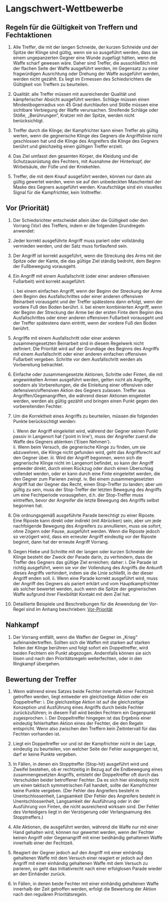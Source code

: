 # Langschwert-Wettbewerbe

##  Regeln für die Gültigkeit von Treffern und Fechtaktionen

1.  Alle Treffer, die mit der langen Schneide, der kurzen Schneide und der Spitze der Klinge
    sind gültig, wenn sie so ausgeführt werden, dass sie einem ungepanzerten Gegner eine Wunde
    zugefügt hätten, wenn die Waffe scharf gewesen wäre. Daher sind Treffer, die ausschließlich
    mit der flachen Seite der Waffe ausgeführt werden, im Gegensatz zu einer fragwürdigen Ausrichtung
    oder Drehung der Waffe ausgeführt werden, werden nicht gezählt. Es liegt im Ermessen des Schiedsrichters
    die Gültigkeit von Treffern zu beurteilen.
   
2.  Qualität: alle Treffer müssen mit ausreichender Qualität und kämpferischer Absicht ausgeführt werden. Schläge
    müssen einen Mindestbogenradius von 45 Grad durchlaufen und Stöße müssen eine sichtbare Verbiegung
    der Waffe verursachen. Streifende Schläge oder Stöße, „Berührungen“, Kratzer mit der Spitze, werden
    nicht berücksichtigt.   

3.  Treffer durch die Klinge; der Kampfrichter kann einen Treffer als gültig werten, wenn die gegnerische
    Klinge des Gegners die Angriffslinie nicht geschlossen hat und die Klinge des Angreifers die Klinge
    des Gegners berührt und gleichzeitig einen gültigen Treffer erzielt.

4.  Das Ziel umfasst den gesamten Körper, die Kleidung und die Schutzausrüstung des Fechters, mit Ausnahme
    der Hinterkopf, der Wirbelsäule, der Füße und der Kniekehlen.

5.  Treffer, die mit dem Knauf ausgeführt werden, können nur dann als gültig gewertet werden, wenn sie auf
    den unbedeckten Maschenteil der Maske des Gegners ausgeführt werden. Knaufschläge sind ein visuelles
    Signal für die Kampfrichter, kein Volltreffer.


##  Vor (Priorität)

1.	Der Schiedsrichter entscheidet allein über die Gültigkeit oder den Vorrang (Vor) des Treffers, indem
    er die folgenden Grundregeln anwendet:

2.	Jeder korrekt ausgeführte Angriff muss pariert oder vollständig vermieden werden, und der Satz muss
    fortlaufend sein.

3.	Der Angriff ist korrekt ausgeführt, wenn die Streckung des Arms mit der Spitze oder der Kante, die das
    gültige Ziel ständig bedroht, dem Beginn der Fußbewegung vorausgeht.

4.	Ein Angriff mit einem Ausfallschritt (oder einer anderen offensiven Fußarbeit) wird korrekt ausgeführt:

    i. bei einem einfachen Angriff, wenn der Beginn der Streckung der Arme dem Beginn des Ausfallschrittes
       oder einer anderen offensiven Beinarbeit vorausgeht und der Treffer spätestens dann erfolgt, wenn
       der vordere Fuß den Boden berührt.
    ii. bei einem kombinierten Angriff, wenn der Beginn der Streckung der Arme bei der ersten Finte dem
        Beginn des Ausfallschrittes oder einer anderen offensiven Fußarbeit vorausgeht und der Treffer
        spätestens dann eintritt, wenn der vordere Fuß den Boden berührt.

5.	Angriffe mit einem Ausfallschritt oder einer anderen zusammengesetzten Beinarbeit sind in diesem
    Regelwerk nicht definiert. Die Priorität wird auf der Grundlage des Beginns des Angriffs mit einem
    Ausfallschritt oder einer anderen einfachen offensiven Fußarbeit vergeben. Schritte vor dem Ausfallschritt
    werden als Vorbereitung betrachtet.

6.	Einfache oder zusammengesetzte Aktionen, Schritte oder Finten, die mit angewinkelten Armen ausgeführt
    werden, gelten nicht als Angriffe, sondern als Vorbereitungen, die die Einleitung einer offensiven
    oder defensiven/offensiven Aktion des Gegners zulassen. Treffer aus Angriffen/Gegenangriffen, die
    während dieser Aktionen eingeleitet werden, werden als gültig gezählt und bringen einen Punkt gegen
    den vorbereitenden Fechter.

7.	Um die Korrektheit eines Angriffs zu beurteilen, müssen die folgenden Punkte berücksichtigt werden:

    i.	Wenn der Angriff eingeleitet wird, während der Gegner seinen Punkt passiv in Langenort hat
        ('point in line'), muss der Angreifer zuerst die Waffe des Gegners ablenken ('Eisen Nehmen').    
    ii.	Wenn beim Versuch, die gegnerische Klinge zu finden, um sie abzuwehren, die Klinge nicht gefunden
        wird, geht das Angriffsrecht auf den Gegner über.
    iii. Wird der Angriff begonnen, wenn sich die gegnerische Klinge nicht im Langenort befindet, so
        kann der Angriff entweder direkt, durch einen Rückzug oder durch einen Überschlag vollendet werden,
        oder er kann durch eine Finte eingeleitet werden, die den Gegner zum Parieren zwingt.
    iv.	Bei einem zusammengesetzten Angriff hat der Gegner das Recht, einen Stop-Treffer zu landen;
        aber um gültig zu sein, muss der Stop-Treffer der letzten Bewegung des Angriffs um eine Fechtperiode
        vorausgehen, d.h. der Stop-Treffer muss eintreffen, bevor der Angreifer die letzte Bewegung des
        Angriffs selbst begonnen hat.

8.	Die ordnungsgemäß ausgeführte Parade berechtigt zu einer Riposte. Eine Riposte kann direkt oder
    indirekt (mit Abrücken) sein, aber um jede nachfolgende Bewegung des Angreifers zu annullieren,
    muss sie sofort, ohne Zögern oder Pause, ausgeführt werden. Wenn die Riposte jedoch so verzögert 
    wird, dass ein erneuter Angriff eindeutig vor der Riposte beginnt, dann hat der erneute Angriff Vorrang.

9.	Gegen Hiebe und Schnitte mit der langen oder kurzen Schneide der Klinge besteht der Zweck der
    Parade darin, zu verhindern, dass die Treffer des Gegners das gültige Ziel erreichen; daher:
  	i.    Die Parade ist richtig ausgeführt, wenn sie vor der Vollendung des Angriffs die Ankunft dieses Angriffs                     verhindert, indem sie die Linie schließt, in der dieser Angriff enden soll.
  	ii.   Wenn eine Parade korrekt ausgeführt wird, muss der Angriff des Gegners als pariert erklärt und vom                          Hauptkampfrichter als solcher bewertet werden, auch wenn die Spitze der gegnerischen Waffe aufgrund ihrer                   Flexibilität Kontakt mit dem Ziel hat.

10.	Detaillierte Beispiele und Beschreibungen für die Anwendung der Vor-Regel sind im Anhang beschrieben:
    [Vor-Priorität](Vor-Priorität.md)

## Nahkampf

1. Der Vorrang entfällt, wenn die Waffen der Gegner im „Krieg“ aufeinandertreffen. Sollten sich die
   Waffen mit starken auf starken Teilen der Klinge berühren und folgt sofort ein Doppeltreffer,
   wird beiden Fechtern ein Punkt abgezogen. Andernfalls können sie sich lösen und nach den Prioritätsregeln
   weiterfechten, oder in den Ringkampf übergehen.

## Bewertung der Treffer

1.  Wenn während eines Satzes beide Fechter innerhalb einer Fechtzeit getroffen werden, liegt entweder ein
    gleichzeitige Aktion oder ein Doppeltreffer:
    i. Die gleichzeitige Aktion ist auf die gleichzeitige Konzeption und Ausführung eines Angriffs durch beide Fechter          zurückzuführen; in diesem Fall wird beiden Fechtern ein Gegenpunkt zugesprochen.
    i. Der Doppeltreffer hingegen ist das Ergebnis einer eindeutig fehlerhaften Aktion eines der Fechter, die den Regeln        entspricht. Wenn also zwischen den Treffern kein Zeitintervall für das Fechten vorhanden ist.

2.  Liegt ein Doppeltreffer vor und ist der Kampfrichter nicht in der Lage, eindeutig zu beurteilen,
    von welcher Seite der Fehler ausgegangen ist, darf er keine Punkte vergeben.

3.  In Fällen, in denen ein Stopptreffer (Stop-hit) ausgeführt wird und Zweifel bestehen, ob er rechtzeitig
    in Bezug auf die Endbewegung eines zusammengesetzten Angriffs, entsteht der Doppeltreffer oft durch
    das Verschulden beider betroffener Fechter. Da es sich hier eindeutig nicht um einen taktisch symmetrischen Fall            handelt, sollte der Kampfrichter keine Punkte vergeben. (Der Fehler des Angreifers besteht in Unentschlossenheit,           Langsamkeit (Der Fehler des Angreifers besteht in Unentschlossenheit, Langsamkeit der Ausführung oder in der
    Ausführung von Finten, die nicht ausreichend wirksam sind. Der Fehler des Verteidigers liegt in der Verzögerung oder        Verlangsamung des Stopptreffers.)

4.  Alle Aktionen, die ausgeführt werden, während die Waffe nur mit einer Hand gehalten wird, können nur gewertet werden,       wenn der Fechter keinen Angriff oder Gegenangriff mit einer beidhändig gehaltenen Waffe innerhalb einer
    der Fechtzeit.

5.  Reagiert der Gegner jedoch auf den Angriff mit einer einhändig gehaltenen Waffe mit dem Versuch einer
    reagiert er jedoch auf den Angriff mit einer einhändig gehaltenen Waffe mit dem Versuch zu parieren, so
    geht das Initiativrecht nach einer erfolglosen Parade wieder an den Einhänder zurück.

6.  In Fällen, in denen beide Fechter mit einer einhändig gehaltenen Waffe innerhalb der Zeit getroffen werden, erfolgt die     Bewertung der Aktion nach den regulären Prioritätsregeln.
